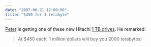 ```yaml
---
date: "2007-06-21 12:00:00"
title: "$450 for 1 terabyte"
---
```




[Peter](http://www.apperceptual.com/) is getting one of these new Hitachi [1 TB drives](http://www.cdw.com/shop/products/default.aspx?EDC=1184091). He remarked:

>At $450 each, 1 million dollars will buy you 2000 terabytes!



